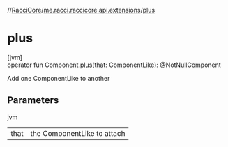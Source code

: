 //[RacciCore](../../index.md)/[me.racci.raccicore.api.extensions](index.md)/[plus](plus.md)

# plus

[jvm]\
operator fun Component.[plus](plus.md)(that: ComponentLike): @NotNullComponent

Add one ComponentLike to another

## Parameters

jvm

| | |
|---|---|
| that | the ComponentLike to attach |
